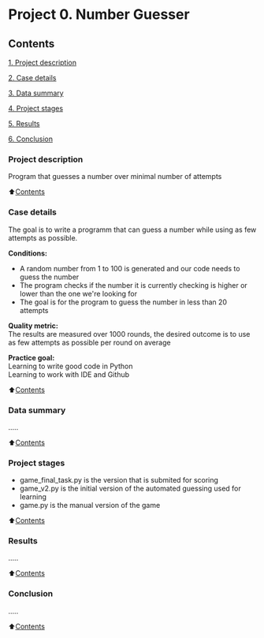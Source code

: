 # Project 0. Number Guesser

## Contents
[1. Project description](README.md#Project-description)  

[2. Case details](README.md#Case-details)  

[3. Data summary](README.md#Data-summary)  

[4. Project stages](README.md#Project-stages)  

[5. Results](README.md#Results)  

[6. Conclusion](README.md#Conclusion)  

### Project description  
Program that guesses a number over minimal number of attempts  

:arrow_up:[Contents](README.md#Contents)  


### Case details  
The goal is to write a programm that can guess a number while using as few attempts as possible.  

**Conditions:**  
- A random number from 1 to 100 is generated and our code needs to guess the number 
- The program checks if the number it is currently checking is higher or lower than the one we're looking for  
- The goal is for the program to guess the number in less than 20 attempts

**Quality metric:**  
The results are measured over 1000 rounds, the desired outcome is to use as few attempts as possible per round on average 

**Practice goal:**  
Learning to write good code in Python  
Learning to work with IDE and Github

:arrow_up:[Contents](README.md#Contents)  


### Data summary  
.....  

:arrow_up:[Contents](README.md#Contents)  


### Project stages  
- game_final_task.py is the version that is submited for scoring
- game_v2.py is the initial version of the automated guessing used for learning  
- game.py is the manual version of the game  

:arrow_up:[Contents](README.md#Contents)  


### Results  
.....  

:arrow_up:[Contents](README.md#Contents)


### Conclusion  
.....  

:arrow_up:[Contents](README.md#Contents)  


